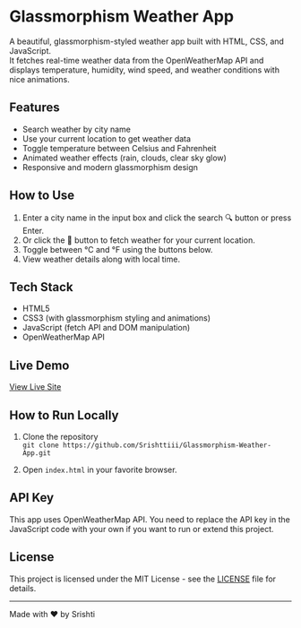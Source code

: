 # Glassmorphism Weather App

A beautiful, glassmorphism-styled weather app built with HTML, CSS, and JavaScript.  
It fetches real-time weather data from the OpenWeatherMap API and displays temperature, humidity, wind speed, and weather conditions with nice animations.

## Features

- Search weather by city name
- Use your current location to get weather data
- Toggle temperature between Celsius and Fahrenheit
- Animated weather effects (rain, clouds, clear sky glow)
- Responsive and modern glassmorphism design

## How to Use

1. Enter a city name in the input box and click the search 🔍 button or press Enter.
2. Or click the 📍 button to fetch weather for your current location.
3. Toggle between °C and °F using the buttons below.
4. View weather details along with local time.

## Tech Stack

- HTML5
- CSS3 (with glassmorphism styling and animations)
- JavaScript (fetch API and DOM manipulation)
- OpenWeatherMap API

## Live Demo

[View Live Site](https://Srishttiii.github.io/Glassmorphism-Weather-App/)

## How to Run Locally

1. Clone the repository  
   `git clone https://github.com/Srishttiii/Glassmorphism-Weather-App.git`

2. Open `index.html` in your favorite browser.

## API Key

This app uses OpenWeatherMap API. You need to replace the API key in the JavaScript code with your own if you want to run or extend this project.

## License

This project is licensed under the MIT License - see the [LICENSE](LICENSE) file for details.

---

Made with ❤️ by Srishti
